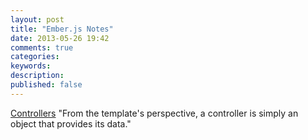```yaml
---
layout: post
title: "Ember.js Notes"
date: 2013-05-26 19:42
comments: true
categories: 
keywords: 
description: 
published: false
---
```



<p>
<a href="http://emberjs.com/guides/controllers/">Controllers</a>
"From the template's perspective, a controller is simply an object that provides its data."
</p>